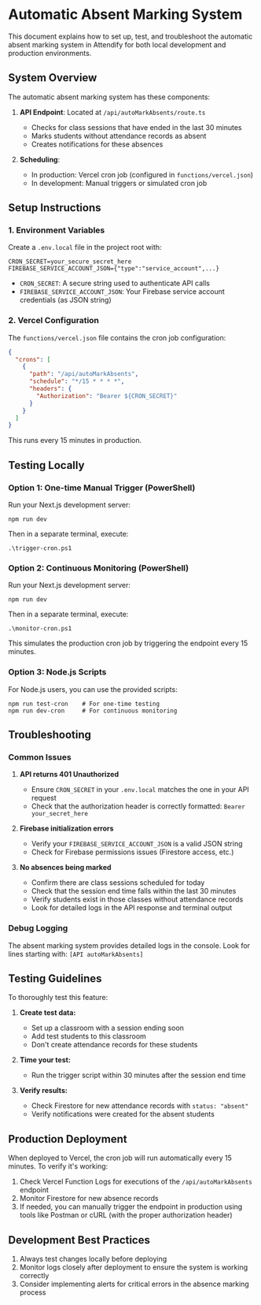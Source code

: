 # Automatic Absent Marking System

This document explains how to set up, test, and troubleshoot the automatic absent marking system in Attendify for both local development and production environments.

## System Overview

The automatic absent marking system has these components:

1. **API Endpoint**: Located at `/api/autoMarkAbsents/route.ts`
   - Checks for class sessions that have ended in the last 30 minutes
   - Marks students without attendance records as absent
   - Creates notifications for these absences

2. **Scheduling**:
   - In production: Vercel cron job (configured in `functions/vercel.json`)
   - In development: Manual triggers or simulated cron job

## Setup Instructions

### 1. Environment Variables

Create a `.env.local` file in the project root with:

```
CRON_SECRET=your_secure_secret_here
FIREBASE_SERVICE_ACCOUNT_JSON={"type":"service_account",...}
```

- `CRON_SECRET`: A secure string used to authenticate API calls
- `FIREBASE_SERVICE_ACCOUNT_JSON`: Your Firebase service account credentials (as JSON string)

### 2. Vercel Configuration

The `functions/vercel.json` file contains the cron job configuration:

```json
{
  "crons": [
    {
      "path": "/api/autoMarkAbsents",
      "schedule": "*/15 * * * *",
      "headers": {
        "Authorization": "Bearer ${CRON_SECRET}"
      }
    }
  ]
}
```

This runs every 15 minutes in production.

## Testing Locally

### Option 1: One-time Manual Trigger (PowerShell)

Run your Next.js development server:
```
npm run dev
```

Then in a separate terminal, execute:
```
.\trigger-cron.ps1
```

### Option 2: Continuous Monitoring (PowerShell)

Run your Next.js development server:
```
npm run dev
```

Then in a separate terminal, execute:
```
.\monitor-cron.ps1
```

This simulates the production cron job by triggering the endpoint every 15 minutes.

### Option 3: Node.js Scripts

For Node.js users, you can use the provided scripts:
```
npm run test-cron    # For one-time testing
npm run dev-cron     # For continuous monitoring
```

## Troubleshooting

### Common Issues

1. **API returns 401 Unauthorized**
   - Ensure `CRON_SECRET` in your `.env.local` matches the one in your API request
   - Check that the authorization header is correctly formatted: `Bearer your_secret_here`

2. **Firebase initialization errors**
   - Verify your `FIREBASE_SERVICE_ACCOUNT_JSON` is a valid JSON string
   - Check for Firebase permissions issues (Firestore access, etc.)

3. **No absences being marked**
   - Confirm there are class sessions scheduled for today
   - Check that the session end time falls within the last 30 minutes
   - Verify students exist in those classes without attendance records
   - Look for detailed logs in the API response and terminal output

### Debug Logging

The absent marking system provides detailed logs in the console. Look for lines starting with:
`[API autoMarkAbsents]`

## Testing Guidelines

To thoroughly test this feature:

1. **Create test data:**
   - Set up a classroom with a session ending soon
   - Add test students to this classroom
   - Don't create attendance records for these students

2. **Time your test:**
   - Run the trigger script within 30 minutes after the session end time

3. **Verify results:**
   - Check Firestore for new attendance records with `status: "absent"`
   - Verify notifications were created for the absent students

## Production Deployment

When deployed to Vercel, the cron job will run automatically every 15 minutes. To verify it's working:

1. Check Vercel Function Logs for executions of the `/api/autoMarkAbsents` endpoint
2. Monitor Firestore for new absence records
3. If needed, you can manually trigger the endpoint in production using tools like Postman or cURL (with the proper authorization header)

## Development Best Practices

1. Always test changes locally before deploying
2. Monitor logs closely after deployment to ensure the system is working correctly
3. Consider implementing alerts for critical errors in the absence marking process
